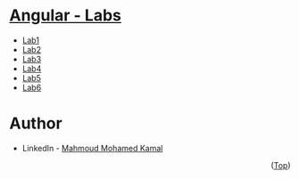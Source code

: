 # [Angular - Labs](https://github.com/MahmoudFierro98/ITI_OpenSourceApplicationDevelopment/tree/main/Angular)

- [Lab1](https://github.com/MahmoudFierro98/iti-Angular-labs/tree/main/Lab1)
- [Lab2](https://github.com/MahmoudFierro98/iti-Angular-labs/tree/main/Lab2)
- [Lab3](https://github.com/MahmoudFierro98/iti-Angular-labs/tree/main/Lab3)
- [Lab4](https://github.com/MahmoudFierro98/iti-Angular-labs/tree/main/Lab4)
- [Lab5](https://github.com/MahmoudFierro98/iti-Angular-labs/tree/main/Lab5)
- [Lab6](https://github.com/MahmoudFierro98/iti-Angular-labs/tree/main/Lab6)

# Author
* LinkedIn - [Mahmoud Mohamed Kamal](https://www.linkedin.com/in/mahmoudfierro98)

<p align="right">(<a href="#top">Top</a>)</p>
